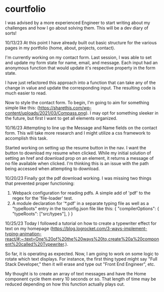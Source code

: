 # courtfolio

I was advised by a more experienced Engineer to start writing about my challenges and how I go about solving them. This will be a dev diary of sorts!

10/13/23
At this point I have already built out basic structure for the various pages in my portfolio (home, about, projects, contact). 

I'm currently working on my contact form. Last session, I was able to set and update my form state for name, email, and message. Each input had an anonymous function that would update it's respective property in the form state.

I have just refactored this approach into a function that can take any of the change in value and update the corresponding input. The resulting code is much easier to read.

Now to style the contact form. To begin, I'm going to aim for something simple like this: (https://sharethis.com/wp-content/uploads/2021/03/Compass.png). I may opt for something sleeker in the future, but first I want to get all elements organized.

10/16/23
Attempting to line up the Message and Name fields on the contact form. This will take more research and I might utilize a css framework to accomplish this task.

Started working on setting up the resume button in the nav. I want the button to download my resume when clicked. While my initial solution of setting an href and download prop on an <a> element, it returns a message of no file available when clicked. I'm thinking this is an issue with the path being accessed when attempting to download.

10/20/23
Finally got the pdf download working. I was missing two things that prevented proper functioning:
1. Webpack configuration for reading pdfs. A simple add of 'pdf' to the regex for the 'file-loader' test.
2. A module declaration for '*.pdf' in a separate typing file as well as a "typeRoots" entry in the tsconfig.json file like this:
{
  "compilerOptions": {
    "typeRoots": ["src/types"],
  }
}

10/25/23
Today I followed a tutorial on how to create a typewriter effect for text on my homepage (https://blog.logrocket.com/3-ways-implement-typing-animation-react/#:~:text=One%20of%20the%20ways%20to,create%20a%20component%20called%20Typewriter.).

So far, it is operating as expected. Now, I am going to work on some logic to rotate which text displays. For instance, the first thing typed might say "Full Stack Developer," then it will erase and type out "Front End Engineer", etc.

My thought is to create an array of text messages and have the Home component cycle them every 10 seconds or so. That length of time may be reduced depending on how this function actually plays out.